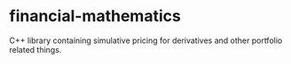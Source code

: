# financial-mathematics

C++ library containing simulative pricing for derivatives and other portfolio related things.